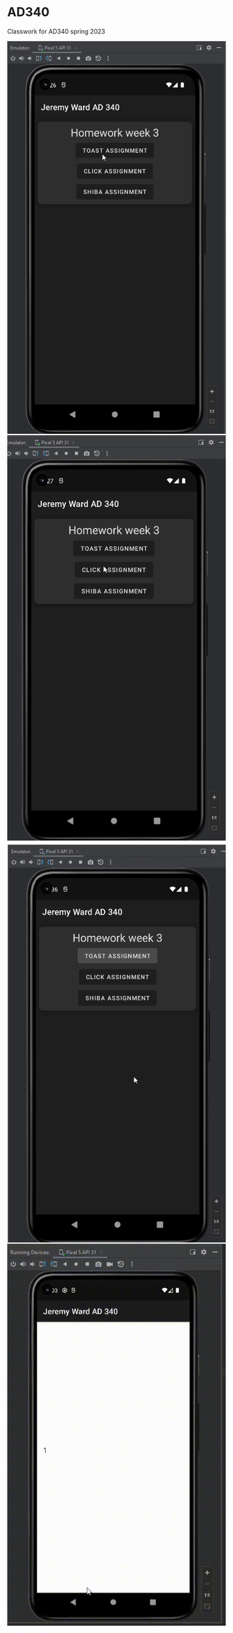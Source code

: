 # AD340
 Classwork for AD340 spring 2023  


![Toast Gif](./toast.gif) ![Click Gif](./click.gif) ![Shiba Gif](./shiba.gif) ![RecyclerView](./recyclerView.gif)
